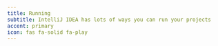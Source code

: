 ```yaml
---
title: Running
subtitle: IntelliJ IDEA has lots of ways you can run your projects
accent: primary
icon: fas fa-solid fa-play
---
```


